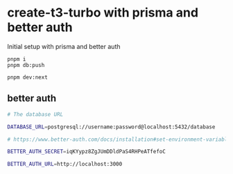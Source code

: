 # create-t3-turbo with prisma and better auth

Initial setup with prisma and better auth

```
pnpm i
pnpm db:push

pnpm dev:next
```

## better auth

```sh
# The database URL

DATABASE_URL=postgresql://username:password@localhost:5432/database

# https://www.better-auth.com/docs/installation#set-environment-variables

BETTER_AUTH_SECRET=iqKYypz8ZgJUmDDldPaS4RHPeATfefoC

BETTER_AUTH_URL=http://localhost:3000
```

